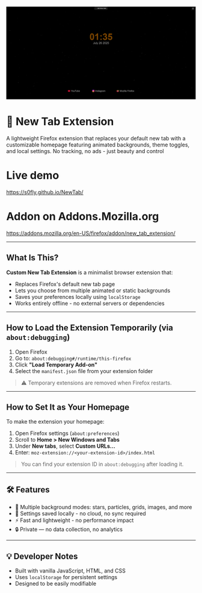 ![alt text](Screenshots/Main_page.png "Main page")

# 🌌 New Tab Extension

A lightweight Firefox extension that replaces your default new tab with a customizable homepage featuring animated backgrounds, theme toggles, and local settings. No tracking, no ads - just beauty and control

# Live demo

https://s0fly.github.io/NewTab/

# Addon on Addons.Mozilla.org 

https://addons.mozilla.org/en-US/firefox/addon/new_tab_extension/

---

## What Is This?

**Custom New Tab Extension** is a minimalist browser extension that:

- Replaces Firefox's default new tab page
- Lets you choose from multiple animated or static backgrounds
- Saves your preferences locally using `localStorage`
- Works entirely offline - no external servers or dependencies

---

## How to Load the Extension Temporarily (via `about:debugging`)

1. Open Firefox
2. Go to: `about:debugging#/runtime/this-firefox`
3. Click **"Load Temporary Add-on"**
4. Select the `manifest.json` file from your extension folder

> ⚠️ Temporary extensions are removed when Firefox restarts.

---

## How to Set It as Your Homepage

To make the extension your homepage:

1. Open Firefox settings (`about:preferences`)
2. Scroll to **Home > New Windows and Tabs**
3. Under **New tabs**, select **Custom URLs...**
4. Enter: `moz-extension://<your-extension-id>/index.html`

> You can find your extension ID in `about:debugging` after loading it.

---

## 🛠 Features

- 🎨 Multiple background modes: stars, particles, grids, images, and more
- 💾 Settings saved locally - no cloud, no sync required
- ⚡ Fast and lightweight - no performance impact
- 🔒 Private — no data collection, no analytics

---

## 💡 Developer Notes

- Built with vanilla JavaScript, HTML, and CSS
- Uses `localStorage` for persistent settings
- Designed to be easily modifiable
